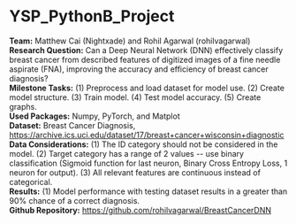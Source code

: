 # YSP_PythonB_Project
**Team:** Matthew Cai (Nightxade) and Rohil Agarwal (rohilvagarwal)  
**Research Question:** Can a Deep Neural Network (DNN) effectively classify breast cancer from described features of digitized images of a fine needle aspirate (FNA), improving the accuracy and efficiency of breast cancer diagnosis?  
**Milestone Tasks:** (1) Preprocess and load dataset for model use. (2) Create model structure. (3) Train model. (4) Test model accuracy. (5) Create graphs.  
**Used Packages:** Numpy, PyTorch, and Matplot  
**Dataset:** Breast Cancer Diagnosis, https://archive.ics.uci.edu/dataset/17/breast+cancer+wisconsin+diagnostic  
**Data Considerations:** (1) The ID category should not be considered in the model. (2) Target category has a range of 2 values -- use binary classification (Sigmoid function for last neuron, Binary Cross Entropy Loss, 1 neuron for output). (3) All relevant features are continuous instead of categorical.  
**Results:** (1) Model performance with testing dataset results in a greater than 90% chance of a correct diagnosis.  
**Github Repository:** https://github.com/rohilvagarwal/BreastCancerDNN
